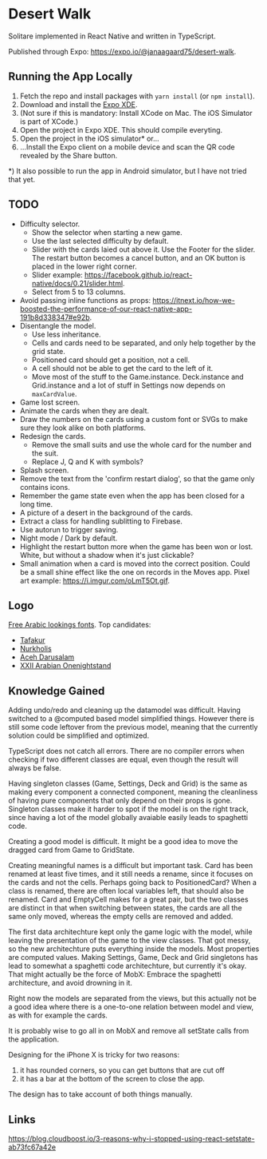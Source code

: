 # Desert Walk

Solitare implemented in React Native and written in TypeScript.

Published through Expo: <https://expo.io/@janaagaard75/desert-walk>.

## Running the App Locally

1. Fetch the repo and install packages with `yarn install` (or `npm install`).
2. Download and install the [Expo XDE](https://expo.io/tools).
3. (Not sure if this is mandatory: Install XCode on Mac. The iOS Simulator is part of XCode.)
4. Open the project in Expo XDE. This should compile everyting.
5. Open the project in the iOS simulator* or...
6. ...Install the Expo client on a mobile device and scan the QR code revealed by the Share button.

*) It also possible to run the app in Android simulator, but I have not tried that yet.

## TODO

- Difficulty selector.
  - Show the selector when starting a new game.
  - Use the last selected difficulty by default.
  - Slider with the cards laied out above it. Use the Footer for the slider. The restart button becomes a cancel button, and an OK button is placed in the lower right corner.
  - Slider example: <https://facebook.github.io/react-native/docs/0.21/slider.html>.
  - Select from 5 to 13 columns.
- Avoid passing inline functions as props: https://itnext.io/how-we-boosted-the-performance-of-our-react-native-app-191b8d338347#e92b.
- Disentangle the model.
  - Use less inheritance.
  - Cells and cards need to be separated, and only help together by the grid state.
  - Positioned card should get a position, not a cell.
  - A cell should not be able to get the card to the left of it.
  - Move most of the stuff to the Game.instance. Deck.instance and Grid.instance and a lot of stuff in Settings now depends on `maxCardValue`.
- Game lost screen.
- Animate the cards when they are dealt.
- Draw the numbers on the cards using a custom font or SVGs to make sure they look alike on both platforms.
- Redesign the cards.
  - Remove the small suits and use the whole card for the number and the suit.
  - Replace J, Q and K with symbols?
- Splash screen.
- Remove the text from the 'confirm restart dialog', so that the game only contains icons.
- Remember the game state even when the app has been closed for a long time.
- A picture of a desert in the background of the cards.
- Extract a class for handling sublitting to Firebase.
- Use autorun to trigger saving.
- Night mode / Dark by default.
- Highlight the restart button more when the game has been won or lost. White, but without a shadow when it's just clickable?
- Small animation when a card is moved into the correct position. Could be a small shine effect like the one on records in the Moves app. Pixel art example: <https://i.imgur.com/oLmT5Ot.gif>.

## Logo

[Free Arabic lookings fonts](http://www.dafont.com/theme.php?cat=202&text=Desert+Walk+1234567890+AKQJ&l[]=10&l[]=1). Top candidates:

- [Tafakur](http://www.dafont.com/tafakur.font?text=Desert+Walk+A+2+3+4+5+6+7+8+9+10+K+Q+J&fpp=100&l[]=10&l[]=1)
- [Nurkholis](http://www.dafont.com/nurkholis.font?text=Desert+Walk+A+2+3+4+5+6+7+8+9+10+K+Q+J&fpp=100&l[]=10&l[]=1)
- [Aceh Darusalam](http://www.dafont.com/aceh-darusalam.font?text=Desert+Walk+A+2+3+4+5+6+7+8+9+10+K+Q+J&fpp=100&l[]=10&l[]=1)
- [XXII Arabian Onenightstand](http://www.dafont.com/xxii-arabian-onenightstand.font?text=Desert+Walk+A+2+3+4+5+6+7+8+9+10+J+Q+K)

## Knowledge Gained

Adding undo/redo and cleaning up the datamodel was difficult. Having switched to a @computed based model simplified things. However there is still some code leftover from the previous model, meaning that the currently solution could be simplified and optimized.

TypeScript does not catch all errors. There are no compiler errors when checking if two different classes are equal, even though the result will always be false.

Having singleton classes (Game, Settings, Deck and Grid) is the same as making every component a connected component, meaning the cleanliness of having pure components that only depend on their props is gone. Singleton classes make it harder to spot if the model is on the right track, since having a lot of the model globally avaiable easily leads to spaghetti code.

Creating a good model is difficult. It might be a good idea to move the dragged card from Game to GridState.

Creating meaningful names is a difficult but important task. Card has been renamed at least five times, and it still needs a rename, since it focuses on the cards and not the cells. Perhaps going back to PositionedCard? When a class is renamed, there are often local variables left, that should also be renamed. Card and EmptyCell makes for a great pair, but the two classes are distinct in that when switching between states, the cards are all the same only moved, whereas the empty cells are removed and added.

The first data architechture kept only the game logic with the model, while leaving the presentation of the game to the view classes. That got messy, so the new architechture puts everything inside the models. Most properties are computed values. Making Settings, Game, Deck and Grid singletons has lead to somewhat a spaghetti code architechture, but currently it's okay. That might actually be the force of MobX: Embrace the spaghetti architecture, and avoid drowning in it.

Right now the models are separated from the views, but this actually not be a good idea where there is a one-to-one relation between model and view, as with for example the cards.

It is probably wise to go all in on MobX and remove all setState calls from the application.

Designing for the iPhone X is tricky for two reasons:
1) it has rounded corners, so you can get buttons that are cut off
2) it has a bar at the bottom of the screen to close the app.

The design has to take account of both things manually.

## Links

<https://blog.cloudboost.io/3-reasons-why-i-stopped-using-react-setstate-ab73fc67a42e>
